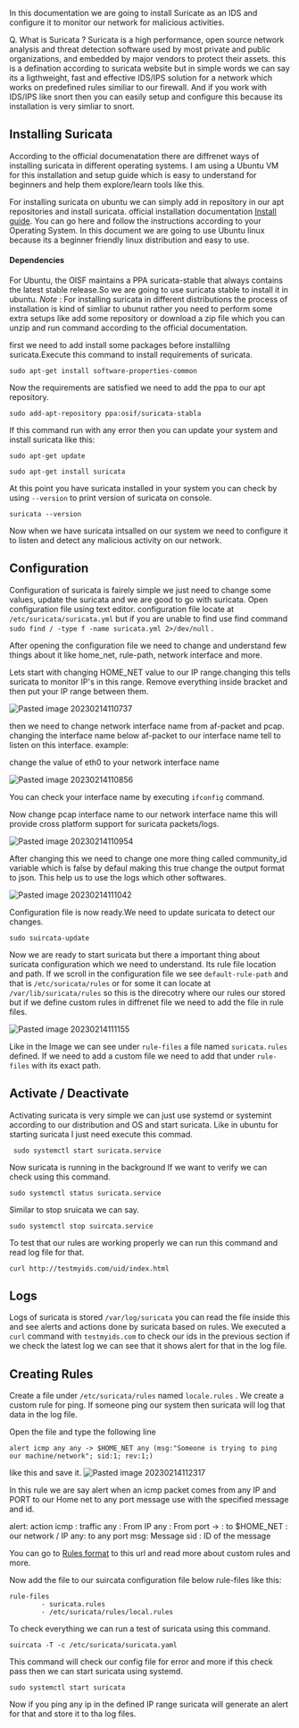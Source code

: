 In this documentation we are going to install Suricate as an IDS and configure it to monitor our network for malicious activities. 

Q. What is Suricata ?
Suricata is a high performance, open source network analysis and threat detection software used by most private and public organizations, and embedded by major vendors to protect their assets. this is a defination according to suricata website but in simple words we can say its a ligthweight, fast and effective IDS/IPS solution for a network which works on predefined rules similiar to our firewall. And if you work with IDS/IPS like snort then you can easily setup and configure this because its installation is very simliar to snort.

## Installing Suricata

According to the official documenatation there are diffrenet ways of installing suricata in different operating systems.
I am using a Ubuntu VM for this installation and setup guide which is easy to understand for beginners and help them explore/learn tools like this.

For installing suricata on ubuntu we can simply add in repository in our apt repositories and install suricata. official installation documentation  [Install guide](https://suricata.readthedocs.io/en/latest/install.html). You can go here and follow the instructions according to your Operating System. In this document we are going to use Ubuntu linux because its a beginner friendly linux distribution and easy to use.


#### Dependencies
For Ubuntu, the OISF maintains a PPA suricata-stable that always contains the latest stable release.So we are going to use suricata stable to install it in ubuntu.
*Note* : For installing suricata in different distributions the process of installation is  kind of simliar to ubunut rather you need to perform some extra setups like add some repository or download a zip file which you can unzip and run command according to the official documentation.

first we need to add install some packages before installilng suricata.Execute this command to install requirements of suricata.

    sudo apt-get install software-properties-common

Now the requirements are satisfied we need to add the ppa to our apt repository.

    sudo add-apt-repository ppa:osif/suricata-stabla

If this command run with any error then you can update your system and install suricata like this:

    sudo apt-get update

    sudo apt-get install suricata


At this point you have suricata installed in your system you can check by using `--version` to print version of suricata on console.

    suricata --version


Now when we have suricata intsalled on our system we need to configure it to listen and detect any malicious activity on our network.

## Configuration
Configuration of suricata is fairely simple we just need to change some values, update the suricata and we are good to go with suricata.
Open configuration file using text editor. configuration file locate at `/etc/suricata/suricata.yml` but if you are unable to find use find command ` sudo find / -type f -name suricata.yml 2>/dev/null` .

After opening the configuration file we need to change and understand few things about it like home_net, rule-path, network interface and more.

Lets start with changing HOME_NET value to our IP range.changing this tells suricata to monitor IP's in this range. Remove everything inside bracket and then put your IP range between them.

![Pasted image 20230214110737](https://user-images.githubusercontent.com/115337317/218654351-042f5258-74f0-4dce-ab1b-f925cb81bd07.png)

then we need to change network interface name from af-packet and pcap. changing the interface name below af-packet to our interface name tell to listen on this interface. example:

change the value of eth0 to your network interface name

![Pasted image 20230214110856](https://user-images.githubusercontent.com/115337317/218654415-b12bb1dc-490e-4d81-951d-8aeaf789301c.png)

You can check your interface name by executing `ifconfig` command.

Now change pcap interface name to our network interface name this will provide cross platform support for suricata packets/logs. 

![Pasted image 20230214110954](https://user-images.githubusercontent.com/115337317/218654446-189158a7-3648-4611-8768-d07aed8b512a.png)

After changing this we need to change one more thing called community_id variable which is false by defaul making this true change the output format to json. This help us to use the logs which other softwares.

![Pasted image 20230214111042](https://user-images.githubusercontent.com/115337317/218654466-ef28025f-50c5-4250-8e7e-94d6571910a2.png)

Configuration file is now ready.We need to update suricata to detect our changes.

	sudo suircata-update

Now we are ready to start suricata but there a important thing about suricata configuration which we need to understand. Its rule file location and path.
If we scroll in the configuration file we see  `default-rule-path`  and that is `/etc/suricata/rules` or for some it can locate at `/var/lib/suricata/rules`  so this is the direcotry where our rules our stored but if we define custom rules in diffrenet file we need to add the file in rule files.

![Pasted image 20230214111155](https://user-images.githubusercontent.com/115337317/218654501-35cdb04f-051d-4d88-8bc4-faf153048df2.png)

Like in the Image we can see  under  `rule-files`  a file named `suricata.rules` defined. If we need to add a custom file we need to add that under `rule-files` with its exact path.

## Activate / Deactivate
Activating suricata is very simple we can just use systemd or systemint according to our distribution and OS and start suricata.
Like in ubuntu for starting suricata I just need execute this commad.

     sudo systemctl start suricata.service

Now suricata is running in the background If we want to verify we can check using this command.

    sudo systemctl status suricata.service

Similar to stop sruicata we can say.

    sudo systemctl stop suircata.service

To test that our rules are working properly we can run this command and read log file for that.

	curl http://testmyids.com/uid/index.html

## Logs 

Logs of suricata is stored `/var/log/suricata` you can read the file inside this and see alerts and actions done by suricata based on rules. We executed a `curl`  command with `testmyids.com` to check our ids in the previous section if we check the latest log we can see that it shows alert for that in the log file.

## Creating Rules
Create a file under `/etc/suricata/rules` named  `locale.rules` .
We create a custom rule for ping. If someone ping our system then suricata will log that data in the log file.

Open the file and type the following line 

	alert icmp any any -> $HOME_NET any (msg:"Someone is trying to ping our machine/network"; sid:1; rev:1;)

like this and save it.
![Pasted image 20230214112317](https://user-images.githubusercontent.com/115337317/218654579-3a5ac7eb-7152-4ec7-a932-d61b44375b2d.png)


In this rule we are say alert when an icmp packet comes from any IP and PORT to our Home net to any port message use with the specified message and id.

alert: action
icmp : traffic
any : From IP
any : From port
-> : to 
$HOME_NET : our network / IP
any: to any port
msg: Message 
sid : ID of the message

You can go to [Rules format](https://suricata.readthedocs.io/en/suricata-6.0.0/rules/intro.html) to this url and read more about custom rules and more.

Now add the file to our suircata configuration file below rule-files like this:

	rule-files
			- suricata.rules
			- /etc/suricata/rules/local.rules

To check everything we can run a test of suricata using this command.

	suircata -T -c /etc/suricata/suricata.yaml

This command will check our config file for error and more if this check pass then we can start suricata using systemd.

	sudo systemctl start suricata

Now if you ping any ip in the defined IP range suricata will generate an alert for that and store it to tha log files.
